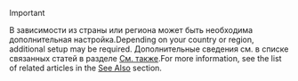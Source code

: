 > [!IMPORTANT]
> <span data-ttu-id="1306c-101">В зависимости из страны или региона может быть необходима дополнительная настройка.</span><span class="sxs-lookup"><span data-stu-id="1306c-101">Depending on your country or region, additional setup may be required.</span></span> <span data-ttu-id="1306c-102">Дополнительные сведения см. в списке связанных статей в разделе [См. также](#see-also).</span><span class="sxs-lookup"><span data-stu-id="1306c-102">For more information, see the list of related articles in the [See Also](#see-also) section.</span></span>  